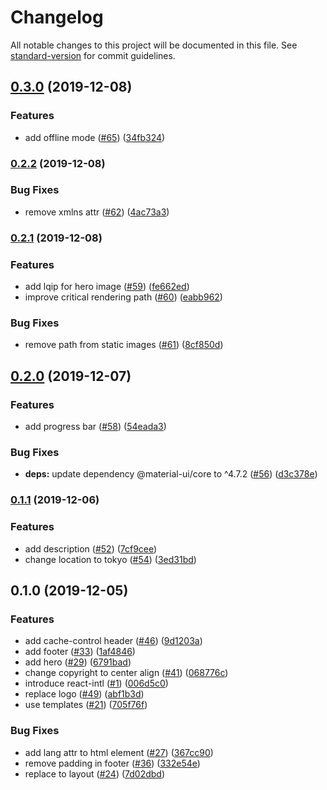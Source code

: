 # Changelog

All notable changes to this project will be documented in this file. See [standard-version](https://github.com/conventional-changelog/standard-version) for commit guidelines.

## [0.3.0](https://github.com/inabagumi/inaba-jinja/compare/v0.2.2...v0.3.0) (2019-12-08)


### Features

* add offline mode ([#65](https://github.com/inabagumi/inaba-jinja/issues/65)) ([34fb324](https://github.com/inabagumi/inaba-jinja/commit/34fb324af9587d77fc0a0d99358af25a6d5eeaea))

### [0.2.2](https://github.com/inabagumi/inaba-jinja/compare/v0.2.1...v0.2.2) (2019-12-08)


### Bug Fixes

* remove xmlns attr ([#62](https://github.com/inabagumi/inaba-jinja/issues/62)) ([4ac73a3](https://github.com/inabagumi/inaba-jinja/commit/4ac73a3fc44b8db10fe2c035d63367b2fad9b9f8))

### [0.2.1](https://github.com/inabagumi/inaba-jinja/compare/v0.2.0...v0.2.1) (2019-12-08)


### Features

* add lqip for hero image ([#59](https://github.com/inabagumi/inaba-jinja/issues/59)) ([fe662ed](https://github.com/inabagumi/inaba-jinja/commit/fe662ed8f2974c8e2543601b4058badd7a226432))
* improve critical rendering path ([#60](https://github.com/inabagumi/inaba-jinja/issues/60)) ([eabb962](https://github.com/inabagumi/inaba-jinja/commit/eabb962c8aef09cfbb9eae796df3f61e4c038715))


### Bug Fixes

* remove path from static images ([#61](https://github.com/inabagumi/inaba-jinja/issues/61)) ([8cf850d](https://github.com/inabagumi/inaba-jinja/commit/8cf850dc7287a6854d79d8c3d589c4d3562ae179))

## [0.2.0](https://github.com/inabagumi/inaba-jinja/compare/v0.1.1...v0.2.0) (2019-12-07)


### Features

* add progress bar ([#58](https://github.com/inabagumi/inaba-jinja/issues/58)) ([54eada3](https://github.com/inabagumi/inaba-jinja/commit/54eada3ca0c2a8ecce22c49454ecefa80e61bbf4))


### Bug Fixes

* **deps:** update dependency @material-ui/core to ^4.7.2 ([#56](https://github.com/inabagumi/inaba-jinja/issues/56)) ([d3c378e](https://github.com/inabagumi/inaba-jinja/commit/d3c378e774e874a5a28c13ff55b9816a7002f99c))

### [0.1.1](https://github.com/inabagumi/inaba-jinja/compare/v0.1.0...v0.1.1) (2019-12-06)


### Features

* add description ([#52](https://github.com/inabagumi/inaba-jinja/issues/52)) ([7cf9cee](https://github.com/inabagumi/inaba-jinja/commit/7cf9ceea6fb1e7645e81b3ffe03c0c5f49da7606))
* change location to tokyo ([#54](https://github.com/inabagumi/inaba-jinja/issues/54)) ([3ed31bd](https://github.com/inabagumi/inaba-jinja/commit/3ed31bd08e5680cb3d3d50b7a67ef44148d2b085))

## 0.1.0 (2019-12-05)


### Features

* add cache-control header ([#46](https://github.com/inabagumi/inaba-jinja/issues/46)) ([9d1203a](https://github.com/inabagumi/inaba-jinja/commit/9d1203ab91627250a52a505c47f5bef4e2a77359))
* add footer ([#33](https://github.com/inabagumi/inaba-jinja/issues/33)) ([1af4846](https://github.com/inabagumi/inaba-jinja/commit/1af48464fb4eab8e9cb815d7e485978a2848bc4e))
* add hero ([#29](https://github.com/inabagumi/inaba-jinja/issues/29)) ([6791bad](https://github.com/inabagumi/inaba-jinja/commit/6791bad68f3dad407915af3d5c2b4c347152fbf5))
* change copyright to center align ([#41](https://github.com/inabagumi/inaba-jinja/issues/41)) ([068776c](https://github.com/inabagumi/inaba-jinja/commit/068776c82f1c716672d6646d43e3c86f1bef96d4))
* introduce react-intl ([#1](https://github.com/inabagumi/inaba-jinja/issues/1)) ([006d5c0](https://github.com/inabagumi/inaba-jinja/commit/006d5c0ad9f9ea8866f18b42cd09ca67a7e7a608))
* replace logo ([#49](https://github.com/inabagumi/inaba-jinja/issues/49)) ([abf1b3d](https://github.com/inabagumi/inaba-jinja/commit/abf1b3d03dc73a63b38fca833585353dad25a18a))
* use templates ([#21](https://github.com/inabagumi/inaba-jinja/issues/21)) ([705f76f](https://github.com/inabagumi/inaba-jinja/commit/705f76fda38a2ef0b8e0cd6fcf92be955020c539))


### Bug Fixes

* add lang attr to html element ([#27](https://github.com/inabagumi/inaba-jinja/issues/27)) ([367cc90](https://github.com/inabagumi/inaba-jinja/commit/367cc909a61a20e8fafd614250ba2160309c0019))
* remove padding in footer ([#36](https://github.com/inabagumi/inaba-jinja/issues/36)) ([332e54e](https://github.com/inabagumi/inaba-jinja/commit/332e54ea9ad35051236f5e589b60227bf3899071))
* replace to layout ([#24](https://github.com/inabagumi/inaba-jinja/issues/24)) ([7d02dbd](https://github.com/inabagumi/inaba-jinja/commit/7d02dbd483ba58cb03eb06031704120ac7cdc243))
